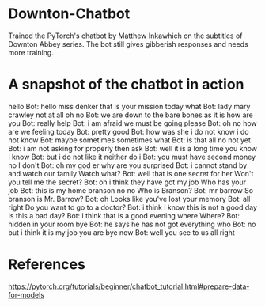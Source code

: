 # Downton-Chatbot
Trained the PyTorch's chatbot by Matthew Inkawhich on the subtitles of Downton Abbey series. 
The bot still gives gibberish responses and needs more training.

# A snapshot of the chatbot in action
hello
Bot: hello miss denker that is your mission today <PAD> <PAD>
what
Bot: lady mary crawley not at all <PAD> <PAD> <PAD> <PAD>
oh no
Bot: we are down to the bare bones as it is
how are you
Bot: really <PAD> <PAD> <PAD> <PAD> <PAD> <PAD> <PAD> <PAD> <PAD>
help
Bot: i am afraid we must be going <PAD> <PAD> <PAD>
please
Bot: oh no <PAD> <PAD> <PAD> <PAD> <PAD> <PAD> <PAD> <PAD>
how are we feeling today
Bot: pretty <PAD> <PAD> <PAD> <PAD> <PAD> <PAD> <PAD> <PAD> <PAD>
good
Bot: how was she i do not know <PAD> <PAD> <PAD>
i do not know
Bot: maybe sometimes <PAD> <PAD> <PAD> <PAD> <PAD> <PAD> <PAD> <PAD>
sometimes what
Bot: is that all <PAD> <PAD> <PAD> <PAD> <PAD> <PAD> <PAD>
no not yet
Bot: i am not asking for properly <PAD> <PAD> <PAD> <PAD>
then ask
Bot: well it is a long time you know <PAD> <PAD>
i know
Bot: but i do not like it <PAD> <PAD> <PAD> <PAD>
neither do i
Bot: you must have second money <PAD> <PAD> <PAD> <PAD> <PAD>
no I don't
Bot: oh my god er <PAD> <PAD> <PAD> <PAD> <PAD> <PAD>
why are you surprised
Bot: i cannot stand by and watch our family <PAD> <PAD>
Watch what? 
Bot: well that is one secret for her <PAD> <PAD> <PAD>
Won't you tell me the secret? 
Bot: oh i think they have got my job <PAD> <PAD>
Who has your job
Bot: this is my home branson no no <PAD> <PAD> <PAD>
Who is Branson? 
Bot: mr barrow <PAD> <PAD> <PAD> <PAD> <PAD> <PAD> <PAD> <PAD>
So branson is Mr. Barrow? 
Bot: oh <PAD> <PAD> <PAD> <PAD> <PAD> <PAD> <PAD> <PAD> <PAD>
Looks like you've lost your memory
Bot: all right <PAD> <PAD> <PAD> <PAD> <PAD> <PAD> <PAD> <PAD>
Do you want to go to a doctor?
Bot: i think i know this is not a good day
Is this a bad day? 
Bot: i think that is a good evening where <PAD> <PAD>
Where?
Bot: hidden in your room <PAD> <PAD> <PAD> <PAD> <PAD> <PAD>
bye
Bot: he says he has not got everything <PAD> <PAD> <PAD>
who
Bot: no but i think it is my job you are
bye now
Bot: well you see to us all right <PAD> <PAD> <PAD>


# References
https://pytorch.org/tutorials/beginner/chatbot_tutorial.html#prepare-data-for-models
